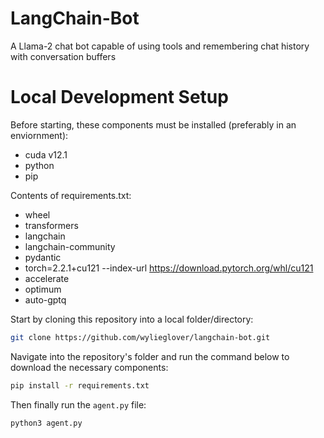 # LangChain-Bot
A Llama-2 chat bot capable of using tools and remembering chat history with conversation buffers

# Local Development Setup
Before starting, these components must be installed (preferably in an enviornment):
- cuda v12.1 
- python
- pip

Contents of requirements.txt:
- wheel
- transformers
- langchain
- langchain-community
- pydantic
- torch=2.2.1+cu121 --index-url https://download.pytorch.org/whl/cu121
- accelerate
- optimum
- auto-gptq

Start by cloning this repository into a local folder/directory:
```sh
git clone https://github.com/wylieglover/langchain-bot.git
```

Navigate into the repository's folder and run the command below to download the necessary components:
```sh
pip install -r requirements.txt
```

Then finally run the ```agent.py``` file:
```sh
python3 agent.py
```
